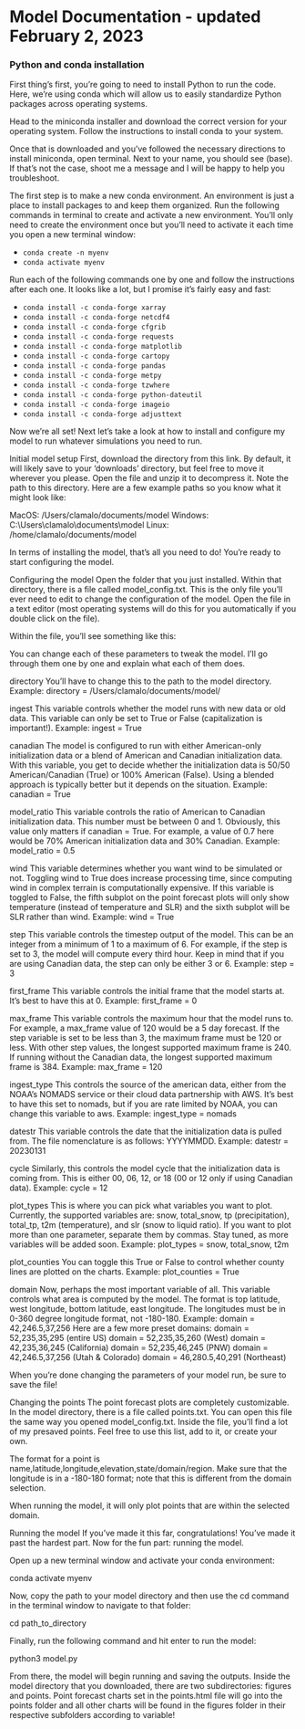 # Model Documentation - updated February 2, 2023


### Python and conda installation
First thing’s first, you’re going to need to install Python to run the code. Here, we’re using conda which will allow us to easily standardize Python packages across operating systems. 

Head to the miniconda installer and download the correct version for your operating system. Follow the instructions to install conda to your system.

Once that is downloaded and you’ve followed the necessary directions to install miniconda, open terminal. Next to your name, you should see (base). If that’s not the case, shoot me a message and I will be happy to help you troubleshoot.

The first step is to make a new conda environment. An environment is just a place to install packages to and keep them organized. Run the following commands in terminal to create and activate a new environment. You’ll only need to create the environment once but you’ll need to activate it each time you open a new terminal window:

- ```conda create -n myenv```
- ```conda activate myenv```

Run each of the following commands one by one and follow the instructions after each one. It looks like a lot, but I promise it’s fairly easy and fast:


- ```conda install -c conda-forge xarray```
- ```conda install -c conda-forge netcdf4```
- ```conda install -c conda-forge cfgrib```
- ```conda install -c conda-forge requests```
- ```conda install -c conda-forge matplotlib```
- ```conda install -c conda-forge cartopy```
- ```conda install -c conda-forge pandas```
- ```conda install -c conda-forge metpy```
- ```conda install -c conda-forge tzwhere```
- ```conda install -c conda-forge python-dateutil```
- ```conda install -c conda-forge imageio```
- ```conda install -c conda-forge adjusttext```

Now we’re all set! Next let’s take a look at how to install and configure my model to run whatever simulations you need to run.

Initial model setup
First, download the directory from this link. By default, it will likely save to your ‘downloads’ directory, but feel free to move it wherever you please. Open the file and unzip it to decompress it. Note the path to this directory. Here are a few example paths so you know what it might look like:

MacOS: /Users/clamalo/documents/model
Windows: C:\Users\clamalo\documents\model
Linux: /home/clamalo/documents/model

In terms of installing the model, that’s all you need to do! You’re ready to start configuring the model.


Configuring the model
Open the folder that you just installed. Within that directory, there is a file called model_config.txt. This is the only file you’ll ever need to edit to change the configuration of the model. Open the file in a text editor (most operating systems will do this for you automatically if you double click on the file).

Within the file, you’ll see something like this:


You can change each of these parameters to tweak the model. I’ll go through them one by one and explain what each of them does.

directory
You’ll have to change this to the path to the model directory. 
Example: directory = /Users/clamalo/documents/model/

ingest 
This variable controls whether the model runs with new data or old data. This variable can only be set to True or False (capitalization is important!).
Example: ingest = True



canadian
The model is configured to run with either American-only initialization data or a blend of American and Canadian initialization data. With this variable, you get to decide whether the initialization data is 50/50 American/Canadian (True) or 100% American (False). Using a blended approach is typically better but it depends on the situation.
Example: canadian = True

model_ratio
This variable controls the ratio of American to Canadian initialization data. This number must be between 0 and 1. Obviously, this value only matters if canadian = True. For example, a value of 0.7 here would be 70% American initialization data and 30% Canadian.
Example: model_ratio = 0.5

wind
This variable determines whether you want wind to be simulated or not. Toggling wind to True does increase processing time, since computing wind in complex terrain is computationally expensive. If this variable is toggled to False, the fifth subplot on the point forecast plots will only show temperature (instead of temperature and SLR) and the sixth subplot will be SLR rather than wind.
Example: wind = True

step
This variable controls the timestep output of the model. This can be an integer from a minimum of 1 to a maximum of 6. For example, if the step is set to 3, the model will compute every third hour. Keep in mind that if you are using Canadian data, the step can only be either 3 or 6.
Example: step = 3

first_frame
This variable controls the initial frame that the model starts at. It’s best to have this at 0.
Example: first_frame = 0

max_frame
This variable controls the maximum hour that the model runs to. For example, a max_frame value of 120 would be a 5 day forecast. If the step variable is set to be less than 3, the maximum frame must be 120 or less. With other step values, the longest supported maximum frame is 240. If running without the Canadian data, the longest supported maximum frame is 384.
Example: max_frame = 120

ingest_type
This controls the source of the american data, either from the NOAA’s NOMADS service or their cloud data partnership with AWS. It’s best to have this set to nomads, but if you are rate limited by NOAA, you can change this variable to aws.
Example: ingest_type = nomads

datestr 
This variable controls the date that the initialization data is pulled from. The file nomenclature is as follows: YYYYMMDD.
Example: datestr = 20230131


cycle 
Similarly, this controls the model cycle that the initialization data is coming from. This is either 00, 06, 12, or 18 (00 or 12 only if using Canadian data).
Example: cycle = 12

plot_types 
This is where you can pick what variables you want to plot. Currently, the supported variables are: snow, total_snow, tp (precipitation), total_tp, t2m (temperature), and slr (snow to liquid ratio). If you want to plot more than one parameter, separate them by commas. Stay tuned, as more variables will be added soon. 
Example: plot_types = snow, total_snow, t2m

plot_counties
You can toggle this True or False to control whether county lines are plotted on the charts.
Example: plot_counties = True

domain
Now, perhaps the most important variable of all. This variable controls what area is computed by the model. The format is top latitude, west longitude, bottom latitude, east longitude. The longitudes must be in 0-360 degree longitude format, not -180-180.
Example: domain = 42,246.5,37,256
Here are a few more preset domains:
domain = 52,235,35,295 (entire US)
domain = 52,235,35,260 (West)
domain = 42,235,36,245 (California)
domain = 52,235,46,245 (PNW)
domain = 42,246.5,37,256 (Utah & Colorado)
domain = 46,280.5,40,291 (Northeast)

When you’re done changing the parameters of your model run, be sure to save the file!


Changing the points
The point forecast plots are completely customizable. In the model directory, there is a file called points.txt. You can open this file the same way you opened model_config.txt. Inside the file, you’ll find a lot of my presaved points. Feel free to use this list, add to it, or create your own. 

The format for a point is name,latitude,longitude,elevation,state/domain/region. Make sure that the longitude is in a -180-180 format; note that this is different from the domain selection. 

When running the model, it will only plot points that are within the selected domain.


Running the model
If you’ve made it this far, congratulations! You’ve made it past the hardest part. Now for the fun part: running the model.

Open up a new terminal window and activate your conda environment:

conda activate myenv

Now, copy the path to your model directory and then use the cd command in the terminal window to navigate to that folder:

cd path_to_directory


Finally, run the following command and hit enter to run the model:

python3 model.py

From there, the model will begin running and saving the outputs. Inside the model directory that you downloaded, there are two subdirectories: figures and points. Point forecast charts set in the points.html file will go into the points folder and all other charts will be found in the figures folder in their respective subfolders according to variable!
